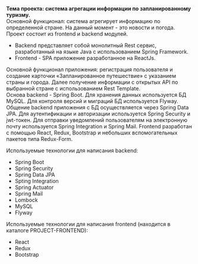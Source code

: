 **Тема проекта: система агрегации информации по запланированному туризму.**    
Основной функционал: система агрегирует информацию по определенной стране. На данный момент -  это новости и погода.  
Проект состоит из frontend и backend модулей.   
- Backend представляет собой монолитный Rest сервис, разработанный на языке Java с использованием Spring Framework. 
- Frontend - SPA приложение разработанное на ReactJs.   
  
Основной функционал приложения: регистрация пользователя и создание карточки «Запланированное путешествие» с указанием страны и города. Далее получение информации с открытых API по выбранной стране с использованием Rest Template.   
Основа backend - Spring Boot. Для хранения данных используется БД MySQL. Для контроля версий и миграций БД используется Flyway. Общение backend приложения с БД осуществляется через Spring Data JPA. Для аутентификации и авторизации используется Spring Security и jwt-токен. Для отправки уведомлений пользователям на электронную почту используется Spring Integration и Spring Mail. Frontend разработан с помощью React, Redux, Bootstrap и небольших вспомогательных пакетов типа Redux-Form.   

Используемые технологии для написания backend:
-	Spring Boot
-	Spring Security
-	Spring Data JPA
-	Spting Integration
-	Spring Actuator
-	Spring Mail
-	Lombock
-	MySQL
-	Flyway

  
Используемые технологии для написания frontend (находится в каталоге PROJECT-FRONTEND):
-	React
-	Redux
-	Bootstrap
